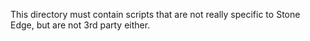 This directory must contain scripts that are not really specific to Stone Edge, but are not 3rd party either.
